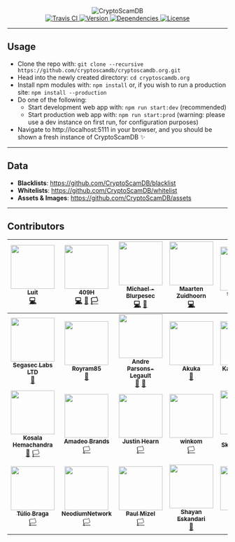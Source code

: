 <p align="center">
	<img src="https://raw.githubusercontent.com/CryptoScamDB/assets/master/logo/logotype-readme.png" alt="CryptoScamDB">
	<br>
	<a href="https://travis-ci.com/CryptoScamDB/cryptoscamdb.org">
		<img src="https://img.shields.io/travis/com/CryptoScamDB/cryptoscamdb.org.svg?style=flat-square" alt="Travis CI">
	</a>
	<a href="https://github.com/CryptoScamDB/cryptoscamdb.org/blob/master/package.json#L3">
		<img src="https://img.shields.io/github/package-json/v/CryptoScamDB/cryptoscamdb.org.svg?style=flat-square" alt="Version">
	</a>
	<a href="https://david-dm.org/CryptoScamDB/cryptoscamdb.org">
		<img src="https://img.shields.io/david/CryptoScamDB/cryptoscamdb.org.svg?style=flat-square" alt="Dependencies">
	</a>
	<a href="https://github.com/CryptoScamDB/cryptoscamdb.org/blob/master/LICENSE">
		<img src="https://img.shields.io/github/license/CryptoScamDB/cryptoscamdb.org.svg?style=flat-square" alt="License">
	</a>
</p>

---
## Usage

- Clone the repo with: `git clone --recursive https://github.com/cryptoscamdb/cryptoscamdb.org.git`
- Head into the newly created directory: `cd cryptoscamdb.org`
- Install npm modules with: `npm install` or, if you wish to run a production site: `npm install --production`
- Do one of the following:
    - Start development web app with: `npm run start:dev` (recommended)
	- Start production web app with: `npm run start:prod` (warning: please use a dev instance on first run, for configuration purposes)
- Navigate to http://localhost:5111 in your browser, and you should be shown a fresh instance of CryptoScamDB :sparkles:
---
## Data
- **Blacklists**: https://github.com/CryptoScamDB/blacklist
- **Whitelists**: https://github.com/CryptoScamDB/whitelist
- **Assets & Images**: https://github.com/CryptoScamDB/assets
---
## Contributors

<!-- ALL-CONTRIBUTORS-LIST:START - Do not remove or modify this section -->
<!-- prettier-ignore -->
| [<img src="https://avatars1.githubusercontent.com/u/12037024?v=4" width="100px;"/><br /><sub><b>Luit</b></sub>](https://luit.me)<br />[💻](https://github.com/CryptoScamDB/cryptoscamdb.org/commits?author=MrLuit "Code") | [<img src="https://avatars3.githubusercontent.com/u/2313704?v=4" width="100px;"/><br /><sub><b>409H</b></sub>](https://keybase.io/409H)<br />[💻](https://github.com/CryptoScamDB/cryptoscamdb.org/commits?author=409H "Code") [🏴](https://github.com/CryptoScamDB/blacklist/commits?author=409H "Blacklist") [🏳️](https://github.com/CryptoScamDB/whitelist/commits?author=409H "Whitelist") | [<img src="https://avatars3.githubusercontent.com/u/29407814?v=4" width="100px;"/><br /><sub><b>Michael - Blurpesec</b></sub>](https://michaelhahntech.com)<br />[💻](https://github.com/CryptoScamDB/cryptoscamdb.org/commits?author=hahnmichaelf "Code") [🎨](https://github.com/CryptoScamDB/assets/commits?author=hahnmichaelf "Design") | [<img src="https://avatars2.githubusercontent.com/u/7503723?v=4" width="100px;"/><br /><sub><b>Maarten Zuidhoorn</b></sub>](https://morten.sh)<br />[💻](https://github.com/CryptoScamDB/cryptoscamdb.org/commits?author=Mrtenz "Code") | [<img src="https://avatars0.githubusercontent.com/u/36028424?v=4" width="100px;"/><br /><sub><b>tobaloidee</b></sub>](https://github.com/Tobaloidee)<br />[🎨](https://github.com/CryptoScamDB/assets/commits?author=Tobaloidee "Design") | [<img src="https://avatars1.githubusercontent.com/u/25834495?v=4" width="100px;"/><br /><sub><b>Sharon Manrique</b></sub>](https://github.com/Azarielle)<br />[📖](https://github.com/CryptoScamDB/cryptoscamdb.org/commits?author=Azarielle "Documentation") [⚠️](https://github.com/CryptoScamDB/cryptoscamdb.org/commits?author=Azarielle "Tests") | [<img src="https://avatars1.githubusercontent.com/u/11412480?v=4" width="100px;"/><br /><sub><b>Wietze Bronkema</b></sub>](https://wietzeb.nl)<br />[🏴](https://github.com/CryptoScamDB/blacklist/commits?author=wtzb "Blacklist") |
| :---: | :---: | :---: | :---: | :---: | :---: | :---: |
| [<img src="https://avatars1.githubusercontent.com/u/32977696?v=4" width="100px;"/><br /><sub><b>Segasec Labs LTD</b></sub>](https://segasec.com)<br />[🏴](https://github.com/CryptoScamDB/blacklist/commits?author=SegasecBot "Blacklist") | [<img src="https://avatars2.githubusercontent.com/u/36642787?v=4" width="100px;"/><br /><sub><b>Royram85</b></sub>](https://github.com/Royram85)<br />[🏴](https://github.com/CryptoScamDB/blacklist/commits?author=Royram85 "Blacklist") | [<img src="https://avatars2.githubusercontent.com/u/17802877?v=4" width="100px;"/><br /><sub><b>Andre Parsons-Legault</b></sub>](https://github.com/andrelegault)<br />[📖](https://github.com/CryptoScamDB/cryptoscamdb.org/commits?author=andrelegault "Documentation") [🏴](https://github.com/CryptoScamDB/blacklist/commits?author=andrelegault "Blacklist") | [<img src="https://avatars0.githubusercontent.com/u/3299903?v=4" width="100px;"/><br /><sub><b>Akuka</b></sub>](https://github.com/Akuka)<br />[🏴](https://github.com/CryptoScamDB/blacklist/commits?author=Akuka "Blacklist") | [<img src="https://avatars1.githubusercontent.com/u/1669550?v=4" width="100px;"/><br /><sub><b>Kazunori Seki</b></sub>](http://www.litmas.me)<br />[🏴](https://github.com/CryptoScamDB/blacklist/commits?author=sekisanchi "Blacklist") | [<img src="https://avatars2.githubusercontent.com/u/7924827?v=4" width="100px;"/><br /><sub><b>Taylor Monahan</b></sub>](https://www.mycrypto.com)<br />[📖](https://github.com/CryptoScamDB/cryptoscamdb.org/commits?author=tayvano "Documentation") | [<img src="https://avatars0.githubusercontent.com/u/35976693?v=4" width="100px;"/><br /><sub><b>HackenRescue</b></sub>](https://github.com/HackenRescue)<br />[🏴](https://github.com/CryptoScamDB/blacklist/commits?author=HackenRescue "Blacklist") [🏳️](https://github.com/CryptoScamDB/whitelist/commits?author=HackenRescue "Whitelist") |
| [<img src="https://avatars0.githubusercontent.com/u/10602065?v=4" width="100px;"/><br /><sub><b>Kosala Hemachandra</b></sub>](https://www.myetherwallet.com)<br />[🏴](https://github.com/CryptoScamDB/blacklist/commits?author=kvhnuke "Blacklist") [🏳️](https://github.com/CryptoScamDB/whitelist/commits?author=kvhnuke "Whitelist") | [<img src="https://avatars2.githubusercontent.com/u/6133031?v=4" width="100px;"/><br /><sub><b>Amadeo Brands</b></sub>](https://cyber.capital/)<br />[🏳️](https://github.com/CryptoScamDB/whitelist/commits?author=amadeobrands "Whitelist") | [<img src="https://avatars0.githubusercontent.com/u/6480134?v=4" width="100px;"/><br /><sub><b>Justin Hearn</b></sub>](http://justin.hearn.me)<br />[🏳️](https://github.com/CryptoScamDB/whitelist/commits?author=drinkyouroj "Whitelist") | [<img src="https://avatars0.githubusercontent.com/u/34282485?v=4" width="100px;"/><br /><sub><b>winkom</b></sub>](https://github.com/winkom)<br />[🏳️](https://github.com/CryptoScamDB/whitelist/commits?author=winkom "Whitelist") | [<img src="https://avatars0.githubusercontent.com/u/260280?v=4" width="100px;"/><br /><sub><b>David Skodawessely</b></sub>](http://www.ecocode.de)<br />[🏳️](https://github.com/CryptoScamDB/whitelist/commits?author=Neologist "Whitelist") | [<img src="https://avatars1.githubusercontent.com/u/1096222?v=4" width="100px;"/><br /><sub><b>Maciej Hirsz</b></sub>](https://github.com/maciejhirsz)<br />[🏳️](https://github.com/CryptoScamDB/whitelist/commits?author=maciejhirsz "Whitelist") | [<img src="https://avatars0.githubusercontent.com/u/1197232?v=4" width="100px;"/><br /><sub><b>cloudonshore</b></sub>](http://www.cloudonshore.com)<br />[🏳️](https://github.com/CryptoScamDB/whitelist/commits?author=cloudonshore "Whitelist") |
| [<img src="https://avatars1.githubusercontent.com/u/121316?v=4" width="100px;"/><br /><sub><b>Túlio Braga</b></sub>](https://github.com/tuliobraga)<br />[🏳️](https://github.com/CryptoScamDB/whitelist/commits?author=tuliobraga "Whitelist") | [<img src="https://avatars3.githubusercontent.com/u/39248042?v=4" width="100px;"/><br /><sub><b>NeodiumNetwork</b></sub>](https://github.com/NeodiumNetwork)<br />[🏳️](https://github.com/CryptoScamDB/whitelist/commits?author=NeodiumNetwork "Whitelist") | [<img src="https://avatars0.githubusercontent.com/u/3003016?v=4" width="100px;"/><br /><sub><b>Paul Mizel</b></sub>](https://www.asure.io)<br />[🏳️](https://github.com/CryptoScamDB/whitelist/commits?author=pmizel "Whitelist") | [<img src="https://avatars2.githubusercontent.com/u/309108?v=4" width="100px;"/><br /><sub><b>Shayan Eskandari</b></sub>](https://shayan.es/)<br />[🏴](https://github.com/CryptoScamDB/blacklist/commits?author=shayanb "Blacklist") | [<img src="https://avatars0.githubusercontent.com/u/31702953?v=4" width="100px;"/><br /><sub><b>dm500s</b></sub>](https://github.com/dm500s)<br />[🏳️](https://github.com/CryptoScamDB/whitelist/commits?author=dm500s "Whitelist") | [<img src="https://avatars0.githubusercontent.com/u/25166339?v=4" width="100px;"/><br /><sub><b>Crawford Leeds</b></sub>](https://cocoa.io)<br />[🏳️](https://github.com/CryptoScamDB/whitelist/commits?author=crawfordleeds "Whitelist") |
<!-- ALL-CONTRIBUTORS-LIST:END -->